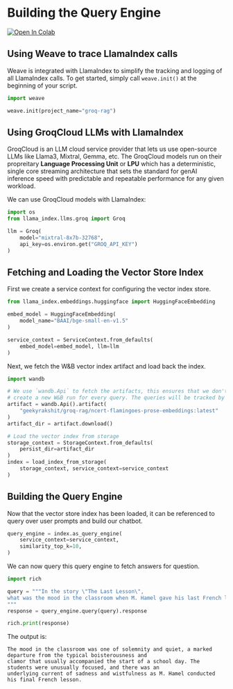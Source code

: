 # Building the Query Engine

[![Open In Colab](https://colab.research.google.com/assets/colab-badge.svg)](https://colab.research.google.com/github/wandb/weave/blob/master/docs/docs/guides/cookbooks/llamaindex_rag_ncert/notebooks/01_rag_engine.ipynb)

## Using Weave to trace LlamaIndex calls

Weave is integrated with LlamaIndex to simplify the tracking and logging of all LlamaIndex calls. To get started, simply call `weave.init()` at the beginning of your script.

```python
import weave

weave.init(project_name="groq-rag")
```

## Using GroqCloud LLMs with LlamaIndex

GroqCloud is an LLM cloud service provider that lets us use open-source LLMs like Llama3, Mixtral, Gemma, etc. The GroqCloud models run on their propreitary **Language Processing Unit** or **LPU** which has a deterministic, single core streaming architecture that sets the standard for genAI inference speed with predictable and repeatable performance for any given workload.

We can use GroqCloud models with LlamaIndex:

```python
import os
from llama_index.llms.groq import Groq

llm = Groq(
    model="mixtral-8x7b-32768",
    api_key=os.environ.get("GROQ_API_KEY")
)
```

## Fetching and Loading the Vector Store Index

First we create a service context for configuring the vector index store.

```python
from llama_index.embeddings.huggingface import HuggingFaceEmbedding

embed_model = HuggingFaceEmbedding(
    model_name="BAAI/bge-small-en-v1.5"
)

service_context = ServiceContext.from_defaults(
    embed_model=embed_model, llm=llm
)
```

Next, we fetch the W&B vector index artifact and load back the index.

```python
import wandb

# We use `wandb.Api` to fetch the artifacts, this ensures that we don't
# create a new W&B run for every query. The queries will be tracked by Weave.
artifact = wandb.Api().artifact(
    "geekyrakshit/groq-rag/ncert-flamingoes-prose-embeddings:latest"
)
artifact_dir = artifact.download()

# Load the vector index from storage
storage_context = StorageContext.from_defaults(
    persist_dir=artifact_dir
)
index = load_index_from_storage(
    storage_context, service_context=service_context
)
```
## Building the Query Engine

Now that the vector store index has been loaded, it can be referenced to query over user prompts and build our chatbot.

```python
query_engine = index.as_query_engine(
    service_context=service_context,
    similarity_top_k=10,
)
```

We can now query this query engine to fetch answers for question.

```python
import rich

query = """In the story \"The Last Lesson\",
what was the mood in the classroom when M. Hamel gave his last French lesson?
"""
response = query_engine.query(query).response

rich.print(response)
```

The output is:

```
The mood in the classroom was one of solemnity and quiet, a marked departure from the typical boisterousness and 
clamor that usually accompanied the start of a school day. The students were unusually focused, and there was an 
underlying current of sadness and wistfulness as M. Hamel conducted his final French lesson.
```
